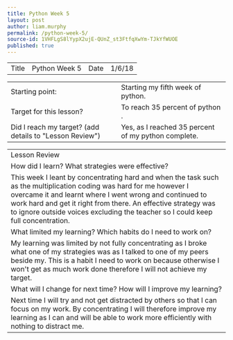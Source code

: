 ```yaml
---
title: Python Week 5
layout: post
author: liam.murphy
permalink: /python-week-5/
source-id: 1VHFLgS8lYypX2ujE-QUnZ_st3FtfqXwYm-TJkYfWUOE
published: true
---
```

<table>
  <tr>
    <td>Title</td>
    <td>Python Week 5</td>
    <td>Date</td>
    <td>1/6/18</td>
  </tr>
</table>


<table>
  <tr>
    <td>Starting point:</td>
    <td>Starting my fifth week of python.</td>
  </tr>
  <tr>
    <td>Target for this lesson?</td>
    <td>To reach 35 percent of python .</td>
  </tr>
  <tr>
    <td>Did I reach my target? 
(add details to "Lesson Review")</td>
    <td>Yes, as I reached 35 percent of my python complete.</td>
  </tr>
</table>


<table>
  <tr>
    <td>Lesson Review</td>
  </tr>
  <tr>
    <td>How did I learn? What strategies were effective? </td>
  </tr>
  <tr>
    <td>This week I leant by concentrating hard and when the task such as the multiplication coding was hard for me however I overcame it and learnt where I went wrong and continued to work hard and get it right from there. An effective strategy was to ignore outside voices excluding the teacher so I could keep full concentration.</td>
  </tr>
  <tr>
    <td>What limited my learning? Which habits do I need to work on? </td>
  </tr>
  <tr>
    <td>My learning was limited by not fully concentrating as I broke what one of my strategies was as I talked to one of my peers beside my. This is a habit I need to work on because otherwise I won't get as much work done therefore I will not achieve my target.</td>
  </tr>
  <tr>
    <td>What will I change for next time? How will I improve my learning?</td>
  </tr>
  <tr>
    <td>Next time I will try and not get distracted by others so that I can focus on my work. By concentrating I will therefore improve my learning as I can and will be able to work more efficiently with nothing to distract me.  </td>
  </tr>
</table>


